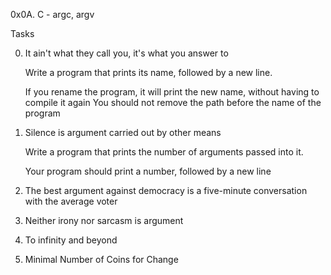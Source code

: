 0x0A. C - argc, argv

Tasks

0. It ain't what they call you, it's what you answer to

	Write a program that prints its name, followed by a new line.

	If you rename the program, it will print the new name, without having to compile it again
	You should not remove the path before the name of the program

1. Silence is argument carried out by other means

	Write a program that prints the number of arguments passed into it.

	Your program should print a number, followed by a new line

2. The best argument against democracy is a five-minute conversation with the average voter

3. Neither irony nor sarcasm is argument


4. To infinity and beyond

5. Minimal Number of Coins for Change
